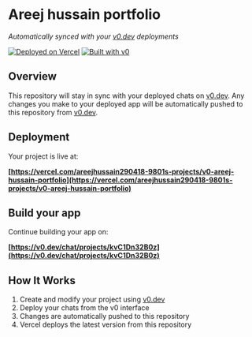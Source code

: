 # Areej hussain portfolio

*Automatically synced with your [v0.dev](https://v0.dev) deployments*

[![Deployed on Vercel](https://img.shields.io/badge/Deployed%20on-Vercel-black?style=for-the-badge&logo=vercel)](https://vercel.com/areejhussain290418-9801s-projects/v0-areej-hussain-portfolio)
[![Built with v0](https://img.shields.io/badge/Built%20with-v0.dev-black?style=for-the-badge)](https://v0.dev/chat/projects/kvC1Dn32B0z)

## Overview

This repository will stay in sync with your deployed chats on [v0.dev](https://v0.dev).
Any changes you make to your deployed app will be automatically pushed to this repository from [v0.dev](https://v0.dev).

## Deployment

Your project is live at:

**[https://vercel.com/areejhussain290418-9801s-projects/v0-areej-hussain-portfolio](https://vercel.com/areejhussain290418-9801s-projects/v0-areej-hussain-portfolio)**

## Build your app

Continue building your app on:

**[https://v0.dev/chat/projects/kvC1Dn32B0z](https://v0.dev/chat/projects/kvC1Dn32B0z)**

## How It Works

1. Create and modify your project using [v0.dev](https://v0.dev)
2. Deploy your chats from the v0 interface
3. Changes are automatically pushed to this repository
4. Vercel deploys the latest version from this repository